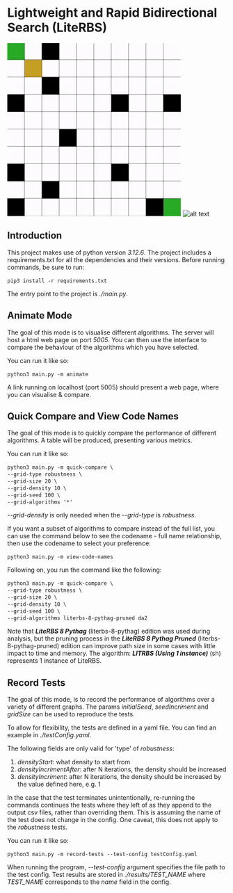

# Lightweight and Rapid Bidirectional Search (LiteRBS)
![alt text](./portion.gif)
![alt text](./LiteRBS_Turtlebot3.gif)


 

## Introduction
This project makes use of python version *3.12.6*.
The project includes a requirements.txt for all the dependencies and their versions.
Before running commands, be sure to run:

```
pip3 install -r requirements.txt
```

The entry point to the project is *./main.py*.

## Animate Mode
The goal of this mode is to visualise different algorithms.
The server will host a html web page on port *5005*.
You can then use the interface to compare the behaviour of the algorithms which you have selected.

You can run it like so:

```
python3 main.py -m animate
```

A link running on localhost (port 5005) should present a web page, where you can visualise & compare.

## Quick Compare and View Code Names
The goal of this mode is to quickly compare the performance of different algorithms.
A table will be produced, presenting various metrics.

You can run it like so:

```
python3 main.py -m quick-compare \
--grid-type robustness \
--grid-size 20 \
--grid-density 10 \
--grid-seed 100 \
--grid-algorithms '*'
```

*--grid-density* is only needed when the *--grid-type* is *robustness*.

If you want a subset of algorithms to compare instead of the full list, you can use the command below to see the codename - full name relationship, then use the codename to select your preference:
```
python3 main.py -m view-code-names
```

Following on, you run the command like the following:

```
python3 main.py -m quick-compare \
--grid-type robustness \
--grid-size 20 \
--grid-density 10 \
--grid-seed 100 \
--grid-algorithms literbs-8-pythag-pruned da2
```

Note that ***LiteRBS 8 Pythag*** (literbs-8-pythag) edition was used during analysis, but the pruning process in the ***LiteRBS 8 Pythag Pruned*** (literbs-8-pythag-pruned) edition can improve path size in some cases with little impact to time and memory.
The algorithm: ***LITRBS (Using 1 instance)*** (sh) represents 1 instance of LiteRBS.

## Record Tests
The goal of this mode, is to record the performance of algorithms over a variety of different graphs. The params *initialSeed*, *seedIncriment* and *gridSize* can be used to reproduce the tests.

To allow for flexibility, the tests are defined in a yaml file. 
You can find an example in *./testConfig.yaml*.

The following fields are only valid for 'type' of *robustness*:
1. *densityStart*: what density to start from
2. *densityIncrimentAfter*: after N iterations, the density should be increased
3. *densityIncriment*: after N iterations, the density should be increased by the value defined here, e.g. 1

In the case that the test terminates unintentionally, re-running the commands continues the tests where they left of as they
append to the output csv files, rather than overriding them. This is assuming the name of the test does not change in the config.
One caveat, this does not apply to the *robustness* tests.

You can run it like so:

```
python3 main.py -m record-tests --test-config testConfig.yaml
```

When running the program, *--test-config* argument specifies the file path to the test config.
Test results are stored in *./results/TEST_NAME* where *TEST_NAME* corresponds to the *name* field in the config.
